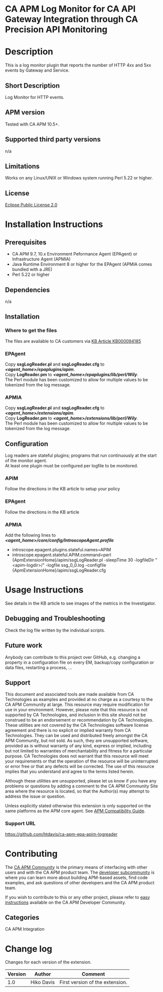 # CA APM Log Monitor for CA API Gateway Integration through CA Precision API Monitoring

# Description
This is a log monitor plugin that reports the number of HTTP 4xx and 5xx events by Gateway and Service.

## Short Description
Log Monitor for HTTP events.

## APM version
Tested with CA APM 10.5+.

## Supported third party versions
n/a
## Limitations
Works on any Linux/UNIX or Windows system running Perl 5.22 or higher.

## License
[Eclipse Public License 2.0](https://www.eclipse.org/legal/epl-2.0/)

# Installation Instructions

## Prerequisites
* CA APM 9.7, 10.x Environment Peformance Agent (EPAgent) or Infrastructure Agent (APMIA)
* Java Runtime Environment 8 or higher for the EPAgent (APMIA comes bundled with a JRE)
* Perl 5.22 or higher

## Dependencies
n/a

## Installation
### Where to get the files
The files are available to CA customers via [KB Article KB000094185](https://comm.support.ca.com/kb/can-ca-apm-monitor-400-and-500-class-http-status-codes-in-ca-apim-gateway/KB000094185)
### EPAgent
Copy **ssgLogReader.pl** and **ssgLogReader.cfg** to ***\<agent_home\>\/epaplugins\/apim***.  
Copy **LogReader.pm** to ***\<agent_home\>\/epaplugins\/lib\/perl\/Wily***.  
The Perl module has been customized to allow for multiple values to be tokenized from the log message.

### APMIA
Copy **ssgLogReader.pl** and **ssgLogReader.cfg** to ***\<agent_home\>\/extensions\/apim***.  
Copy **LogReader.pm** to ***\<agent_home\>\/extensions\/lib\/perl\/Wily***.  
The Perl module has been customized to allow for multiple values to be tokenized from the log message.

## Configuration
Log readers are stateful plugins; programs that run continuously at the start of the monitor agent.  
At least one plugin must be configured per logfile to be monitored.

### APIM
Follow the directions in the KB article to setup your policy

### EPAgent
Follow the directions in the KB article

### APMIA
Add the following lines to ***\<agent_home\>/core/config/IntroscopeAgent.profile***
* introscope.epagent.plugins.stateful.names=APIM
* introscope.epagent.stateful.APIM.command=perl {ApmExtensionHome}/apim/ssgLogReader.pl -sleepTime 30 -logfileDir "\<apim-logdir\>/" -logfile ssg_0_0.log -configfile {ApmExtensionHome}/apim/ssgLogReader.cfg

# Usage Instructions
See details in the KB article to see images of the metrics in the Investigator.

## Debugging and Troubleshooting
Check the log file written by the individual scripts.

## Future work
Anybody can contribute to this project over GitHub, e.g. changing a property in a configuration file on every EM, backup/copy configuration or data files, restarting a process, ...

## Support
This document and associated tools are made available from CA Technologies as examples and provided at no charge as a courtesy to the CA APM Community at large. This resource may require modification for use in your environment. However, please note that this resource is not supported by CA Technologies, and inclusion in this site should not be construed to be an endorsement or recommendation by CA Technologies. These utilities are not covered by the CA Technologies software license agreement and there is no explicit or implied warranty from CA Technologies. They can be used and distributed freely amongst the CA APM Community, but not sold. As such, they are unsupported software, provided as is without warranty of any kind, express or implied, including but not limited to warranties of merchantability and fitness for a particular purpose. CA Technologies does not warrant that this resource will meet your requirements or that the operation of the resource will be uninterrupted or error free or that any defects will be corrected. The use of this resource implies that you understand and agree to the terms listed herein.

Although these utilities are unsupported, please let us know if you have any problems or questions by adding a comment to the CA APM Community Site area where the resource is located, so that the Author(s) may attempt to address the issue or question.

Unless explicitly stated otherwise this extension is only supported on the same platforms as the APM core agent. See [APM Compatibility Guide](http://www.ca.com/us/support/ca-support-online/product-content/status/compatibility-matrix/application-performance-management-compatibility-guide.aspx).

### Support URL
https://github.com/htdavis/ca-apm-epa-apim-logreader

# Contributing
The [CA APM Community](https://communities.ca.com/community/ca-apm) is the primary means of interfacing with other users and with the CA APM product team.  The [developer subcommunity](https://communities.ca.com/community/ca-apm/ca-developer-apm) is where you can learn more about building APM-based assets, find code examples, and ask questions of other developers and the CA APM product team.

If you wish to contribute to this or any other project, please refer to [easy instructions](https://communities.ca.com/docs/DOC-231150910) available on the CA APM Developer Community.

## Categories

CA APM Integration


# Change log
Changes for each version of the extension.

Version | Author | Comment
--------|--------|--------
1.0 | Hiko Davis | First version of the extension.
